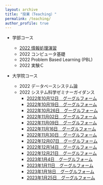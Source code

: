 ```yaml
---
layout: archive
title: "授業（Teaching）"
permalink: /teaching/
author_profile: true
---
```


* 学部コース
  * [2022 情報処理演習](http://wanweiwei07.github.io/teaching/jse/)
  * 2022 コンピュータ基礎
  * 2022 Problem Based Learning (PBL)
  * 2022 実験Ｃ

* 大学院コース
  * 2022 データベースシステム論
  * 2022 システム科学ゼミナーガイダンス
    * [2022年10月12日　グーグルフォーム](https://forms.gle/C5HZAuP6NJEhrHys5)
    * [2022年10月19日　グーグルフォーム](https://forms.gle/ttGDd6buP7Qc99738)
    * [2022年10月26日　グーグルフォーム](https://forms.gle/ZhuVqrxT5Wa3VBs58)
    * [2022年11月02日　グーグルフォーム](https://forms.gle/Vptc3VASn53Th8ieA)
    * [2022年11月09日　グーグルフォーム](https://forms.gle/z48oSohzUhySoucr7)
    * [2022年11月16日　グーグルフォーム](https://forms.gle/M7diRmYori2Jv4VT6)
    * [2022年11月30日　グーグルフォーム](https://forms.gle/YjpxhS5tm3GuF63k9)
    * [2022年12月07日　グーグルフォーム](https://forms.gle/aDAisDt2pUqdRudNA)
    * [2022年12月14日　グーグルフォーム](https://forms.gle/MHgZetW5vxctSkcf9)
    * [2022年12月21日　グーグルフォーム](https://forms.gle/BZ8DM8CLvczV22sk6)
    * [2023年1月4日　グーグルフォーム](https://forms.gle/djZFu3E3QaYqfXnU7)
    * [2023年1月11日　グーグルフォーム](https://forms.gle/6xSgbXFqTBdprwAZA)
    * [2023年1月18日　グーグルフォーム](https://forms.gle/FEiPL2zyC1gX2gBb9)
    * [2023年1月25日　グーグルフォーム](https://forms.gle/x2jvATanucAmVVa28)
